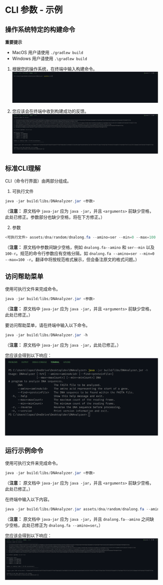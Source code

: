 # CLI 参数 - 示例

## 操作系统特定的构建命令

**重要提示**

* MacOS 用户请使用 `./gradlew build`
* Windows 用户请使用 `.\gradlew build`

1. 根据您的操作系统，在终端中输入构建命令。
   ![](../usage/img/build.png)

2. 您应该会在终端中收到构建成功的反馈。
   ![](../usage/img/example-response.png)

## 标准CLI理解

CLI（命令行界面）由两部分组成。

1. 可执行文件

```java
java -jar build/libs/DNAnalyzer.jar <参数>
```
（**注意：** 原文档中 `java-jar` 应为 `java -jar`，并且 `<arguments>` 前缺少空格，此处已修正。参数部分也缺少空格，将在下方修正。）

2. 参数

```java
<可执行文件> assets/dna/random/dnalong.fa --amino=ser --min=0 --max=100 -r
```
（**注意：** 原文档中参数间缺少空格，例如 `dnalong.fa--amino` 和 `ser--min` 以及 `100-r`。规范的命令行参数应有空格分隔，如 `dnalong.fa --amino=ser --min=0 --max=100 -r`。翻译中将按规范格式展示，但会备注原文的格式问题。）

## 访问帮助菜单

使用可执行文件来完成命令。

```java
java -jar build/libs/DNAnalyzer.jar <参数>
```
（**注意：** 原文档中 `java-jar` 应为 `java -jar`，并且 `<arguments>` 前缺少空格，此处已修正。）

要访问帮助菜单，请在终端中输入以下命令。

```java
java -jar build/libs/DNAnalyzer.jar -h
```
（**注意：** 原文档中 `java-jar` 应为 `java -jar`，此处已修正。）

您应该会得到以下响应：
![](../usage/img/help-menu.png)

## 运行示例命令

使用可执行文件来完成命令。

```java
java -jar build/libs/DNAnalyzer.jar <参数>
```
（**注意：** 原文档中 `java-jar` 应为 `java -jar`，并且 `<arguments>` 前缺少空格，此处已修正。）

在终端中输入以下内容。

```java
java -jar build/libs/DNAnalyzer.jar assets/dna/random/dnalong.fa --amino=ser --min=14 --max=52
```
（**注意：** 原文档中 `java-jar` 应为 `java -jar`，并且 `dnalong.fa--amino` 之间缺少空格，此处已修正为 `dnalong.fa --amino=ser`。）

您应该会得到以下响应：
![](../usage/img/example-response.png)

